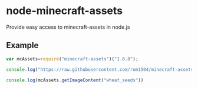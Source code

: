 # node-minecraft-assets

Provide easy access to minecraft-assets in node.js

## Example

```js
var mcAssets=require("minecraft-assets")("1.8.8");

console.log("https://raw.githubusercontent.com/rom1504/minecraft-assets/master/data/1.8.8/"+mcAssets.getTexture("wheat_seeds")+".png");

console.log(mcAssets.getImageContent("wheat_seeds"))
```